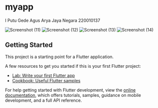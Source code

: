 # myapp

I Putu Gede Agus Arya Jaya Negara
220010137

![Screenshot (11)](https://github.com/user-attachments/assets/a6d8b5ae-9209-4fae-85cb-2f4ee5dfa215)
![Screenshot (12)](https://github.com/user-attachments/assets/19a6fd74-b5fd-4c05-8641-9b2d618eabaf)
![Screenshot (13)](https://github.com/user-attachments/assets/f8284c65-d4d8-4b5c-ae09-9f736eb28c4c)
![Screenshot (14)](https://github.com/user-attachments/assets/570cf03e-432f-4194-8690-c86bbf568bda)


## Getting Started

This project is a starting point for a Flutter application.

A few resources to get you started if this is your first Flutter project:

- [Lab: Write your first Flutter app](https://docs.flutter.dev/get-started/codelab)
- [Cookbook: Useful Flutter samples](https://docs.flutter.dev/cookbook)

For help getting started with Flutter development, view the
[online documentation](https://docs.flutter.dev/), which offers tutorials,
samples, guidance on mobile development, and a full API reference.
